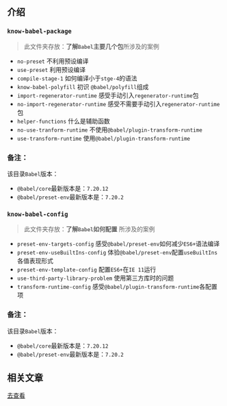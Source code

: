 

## 介绍

### `know-babel-package`  
> 此文件夹存放：**了解`Babel`主要几个包**所涉及的案例

- `no-preset` 不利用预设编译
- `use-preset` 利用预设编译
- `compile-stage-1` 如何编译小于`stge-4`的语法
- `know-babel-polyfill` 初识 `@babel/polyfill`组成
- `import-regenerator-runtime` 感受手动引入`regenerator-runtime`包
- `no-import-regenerator-runtime` 感受不需要手动引入`regenerator-runtime`包
- `helper-functions` 什么是辅助函数
- `no-use-tranform-runtime` 不使用`@babel/plugin-transform-runtime`
- `use-transform-runtime` 使用`@babel/plugin-transform-runtime`

### 备注：
该目录`Babel`版本：
- `@babel/core`最新版本是：`7.20.12`
- `@babel/preset-env`最新版本是：`7.20.2`

### `know-babel-config`  
> 此文件夹存放：**了解`Babel`如何配置** 所涉及的案例

- `preset-env-targets-config` 感受`@babel/preset-env`如何减少`ES6+`语法编译
- `preset-env-useBuiltIns-config` 体验`@babel/preset-env`配置`useBuiltIns`各值表现形式
- `preset-env-template-config` 配置`ES6+`在`IE 11`运行
- `use-third-party-library-problem` 使用第三方库时的问题
- `transform-runtime-config` 感受`@babel/plugin-transform-runtime`各配置项

### 备注：
该目录`Babel`版本：
- `@babel/core`最新版本是：`7.20.12`
- `@babel/preset-env`最新版本是：`7.20.2`

## 相关文章
[去查看](https://juejin.cn/column/7185787287601905701)
